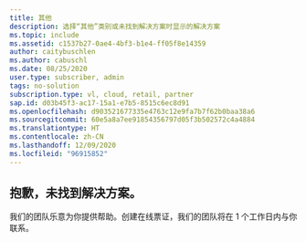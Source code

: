 ```yaml
---
title: 其他
description: 选择“其他”类别或未找到解决方案时显示的解决方案
ms.topic: include
ms.assetid: c1537b27-0ae4-4bf3-b1e4-ff05f8e14359
author: caitybuschlen
ms.author: cabuschl
ms.date: 08/25/2020
user.type: subscriber, admin
tags: no-solution
subscription.type: vl, cloud, retail, partner
sap.id: d03b45f3-ac17-15a1-e7b5-8515c6ec8d91
ms.openlocfilehash: d903521677335e4763c12e9fa7b7f62b0baa38a6
ms.sourcegitcommit: 60e5a8a7ee91854356797d05f3b502572c4a4884
ms.translationtype: HT
ms.contentlocale: zh-CN
ms.lasthandoff: 12/09/2020
ms.locfileid: "96915852"
---
```

## <a name="sorry-we-couldnt-find-a-solution-for-you"></a>抱歉，未找到解决方案。 

我们的团队乐意为你提供帮助。创建在线票证，我们的团队将在 1 个工作日内与你联系。 